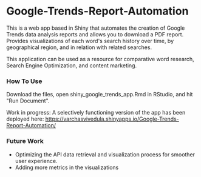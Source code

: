 # Google-Trends-Report-Automation

This is a web app based in Shiny that automates the creation of Google Trends data analysis reports and allows you to download a PDF report. Provides visualizations of each word's search history over time, by geographical region, and in relation with related searches.

This application can be used as a resource for comparative word research, Search Engine Optimization, and content marketing.

### How To Use

Download the files, open shiny_google_trends_app.Rmd in RStudio, and hit "Run Document".

Work in progress: A selectively functioning version of the app has been deployed here:
https://varchasvivedula.shinyapps.io/Google-Trends-Report-Automation/

### Future Work

- Optimizing the API data retrieval and visualization process for smoother user experience.
- Adding more metrics in the visualizations
